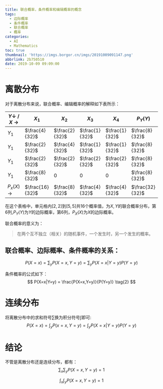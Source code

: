```yaml
---
title: 联合概率，条件概率和编辑概率的概念
tags:
  - 边际概率
  - 条件概率
  - 联合概率
  - 概率
categories:
  - AI
  - Mathematics
toc: true
thumbnail: 'https://imgs.borgor.cn/imgs/20191009091147.png'
abbrlink: 2b750510
date: 2019-10-09 09:09:00
---
```


# 离散分布

对于离散分布来说，联合概率、编辑概率的解释如下表所示：

<!-- more -->

| $Y$↓ / $X$ → | $X_1$           | $X_2$          | $X_3$          | $X_4$          | $P_Y(Y)$        |
| ------------ | --------------- | -------------- | -------------- | -------------- | --------------- |
| $Y_1$        | $\frac{4}{32}$  | $\frac{2}{32}$ | $\frac{1}{32}$ | $\frac{1}{32}$ | $\frac{8}{32}$  |
| $Y_1$        | $\frac{2}{32}$  | $\frac{4}{32}$ | $\frac{1}{32}$ | $\frac{1}{32}$ | $\frac{8}{32}$  |
| $Y_1$        | $\frac{2}{32}$  | $\frac{2}{32}$ | $\frac{2}{32}$ | $\frac{2}{32}$ | $\frac{8}{32}$  |
| $Y_1$        | $\frac{8}{32}$  | $0$            | $0$            | $0$            | $\frac{8}{32}$  |
| $P_x(X)$ →   | $\frac{16}{32}$ | $\frac{8}{32}$ | $\frac{4}{32}$ | $\frac{4}{32}$ | $\frac{32}{32}$ |

在这个表格中，单元格内$\left[ 2,2 \right]$到$\left[ 5,5 \right]$共16个概率值，为$X,Y$的联合概率分布，第6列,$P_Y(Y)$为$Y$的边际概率，第6列，$P_X(X)$为$X$的边际概率。

联合概率的意义为：

> 在两个互不独立（相关）的随机事件，一个发生时，另一个发生的概率。

## 联合概率、边际概率、条件概率的关系：

$$
P(X=x) = \sum_y P(X=x, Y=y) = \sum_y P(X=x | Y=y)P(Y=y)
\tag{1}
$$

条件概率的公式如下：
$$
P(X=x|Y=y) = \frac{P(X=x,Y=y)}{P(Y=y)}
\tag{2}
$$

# 连续分布

将离散分布中的求和符号$\sum$换为积分符号$\int$即可:
$$
P(X=x) = \int_y P(x=x,Y=y) = \int_y P(X=x|Y=y)P(Y=y)
\tag{3}
$$

# 结论

不管是离散分布还是连续分布，都有：
$$
\sum_x \sum_y P(X=x, Y=y) = 1 
\tag{4}
$$

$$
\int_x \int_y P(X=x, Y=y) = 1
$$



